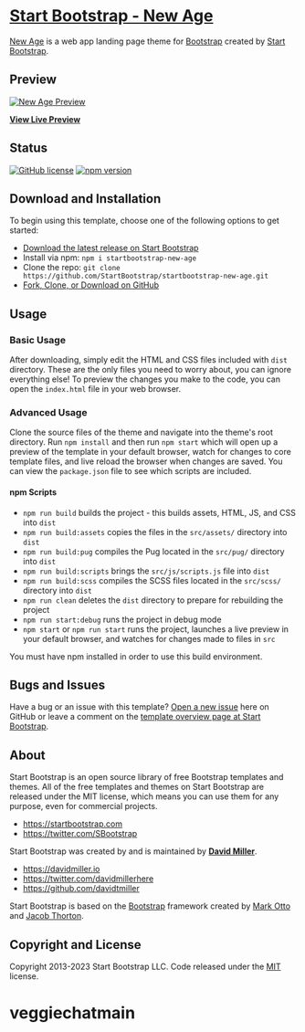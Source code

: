 # [Start Bootstrap - New Age](https://startbootstrap.com/theme/new-age/)

[New Age](https://startbootstrap.com/theme/new-age/) is a web app landing page theme for [Bootstrap](https://getbootstrap.com/) created by [Start Bootstrap](https://startbootstrap.com/).

## Preview

[![New Age Preview](https://assets.startbootstrap.com/img/screenshots/themes/new-age.png)](https://startbootstrap.github.io/startbootstrap-new-age/)

**[View Live Preview](https://startbootstrap.github.io/startbootstrap-new-age/)**

## Status

[![GitHub license](https://img.shields.io/badge/license-MIT-blue.svg)](https://raw.githubusercontent.com/StartBootstrap/startbootstrap-new-age/master/LICENSE)
[![npm version](https://img.shields.io/npm/v/startbootstrap-new-age.svg)](https://www.npmjs.com/package/startbootstrap-new-age)

## Download and Installation

To begin using this template, choose one of the following options to get started:

* [Download the latest release on Start Bootstrap](https://startbootstrap.com/theme/new-age/)
* Install via npm: `npm i startbootstrap-new-age`
* Clone the repo: `git clone https://github.com/StartBootstrap/startbootstrap-new-age.git`
* [Fork, Clone, or Download on GitHub](https://github.com/StartBootstrap/startbootstrap-new-age)

## Usage

### Basic Usage

After downloading, simply edit the HTML and CSS files included with `dist` directory. These are the only files you need to worry about, you can ignore everything else! To preview the changes you make to the code, you can open the `index.html` file in your web browser.

### Advanced Usage

Clone the source files of the theme and navigate into the theme's root directory. Run `npm install` and then run `npm start` which will open up a preview of the template in your default browser, watch for changes to core template files, and live reload the browser when changes are saved. You can view the `package.json` file to see which scripts are included.

#### npm Scripts

* `npm run build` builds the project - this builds assets, HTML, JS, and CSS into `dist`
* `npm run build:assets` copies the files in the `src/assets/` directory into `dist`
* `npm run build:pug` compiles the Pug located in the `src/pug/` directory into `dist`
* `npm run build:scripts` brings the `src/js/scripts.js` file into `dist`
* `npm run build:scss` compiles the SCSS files located in the `src/scss/` directory into `dist`
* `npm run clean` deletes the `dist` directory to prepare for rebuilding the project
* `npm run start:debug` runs the project in debug mode
* `npm start` or `npm run start` runs the project, launches a live preview in your default browser, and watches for changes made to files in `src`

You must have npm installed in order to use this build environment.

## Bugs and Issues

Have a bug or an issue with this template? [Open a new issue](https://github.com/StartBootstrap/startbootstrap-new-age/issues) here on GitHub or leave a comment on the [template overview page at Start Bootstrap](https://startbootstrap.com/theme/new-age/).

## About

Start Bootstrap is an open source library of free Bootstrap templates and themes. All of the free templates and themes on Start Bootstrap are released under the MIT license, which means you can use them for any purpose, even for commercial projects.

* <https://startbootstrap.com>
* <https://twitter.com/SBootstrap>

Start Bootstrap was created by and is maintained by **[David Miller](https://davidmiller.io/)**.

* <https://davidmiller.io>
* <https://twitter.com/davidmillerhere>
* <https://github.com/davidtmiller>

Start Bootstrap is based on the [Bootstrap](https://getbootstrap.com/) framework created by [Mark Otto](https://twitter.com/mdo) and [Jacob Thorton](https://twitter.com/fat).

## Copyright and License

Copyright 2013-2023 Start Bootstrap LLC. Code released under the [MIT](https://github.com/StartBootstrap/startbootstrap-new-age/blob/master/LICENSE) license.
# veggiechatmain
